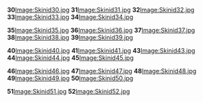 **30**[Image:Skinid30.jpg](/docs/image:skinid30.jpg.md "wikilink") **31**[Image:Skinid31.jpg](/Image:Skinid31.jpg.md "wikilink") **32**[Image:Skinid32.jpg](/Image:Skinid32.jpg.md "wikilink") **33**[Image:Skinid33.jpg](/Image:Skinid33.jpg.md "wikilink") **34**[Image:Skinid34.jpg](/Image:Skinid34.jpg.md "wikilink")

**35**[Image:Skinid35.jpg](/docs/image:skinid35.jpg.md "wikilink") **36**[Image:Skinid36.jpg](/Image:Skinid36.jpg.md "wikilink") **37**[Image:Skinid37.jpg](/Image:Skinid37.jpg.md "wikilink") **38**[Image:Skinid38.jpg](/Image:Skinid38.jpg.md "wikilink") **39**[Image:Skinid39.jpg](/Image:Skinid39.jpg.md "wikilink")

**40**[Image:Skinid40.jpg](/docs/image:skinid40.jpg.md "wikilink") **41**[Image:Skinid41.jpg](/Image:Skinid41.jpg.md "wikilink") **43**[Image:Skinid43.jpg](/Image:Skinid43.jpg.md "wikilink") **44**[Image:Skinid44.jpg](/Image:Skinid44.jpg.md "wikilink") **45**[Image:Skinid45.jpg](/Image:Skinid45.jpg.md "wikilink")

**46**[Image:Skinid46.jpg](/docs/image:skinid46.jpg.md "wikilink") **47**[Image:Skinid47.jpg](/Image:Skinid47.jpg.md "wikilink") **48**[Image:Skinid48.jpg](/Image:Skinid48.jpg.md "wikilink") **49**[Image:Skinid49.jpg](/Image:Skinid49.jpg.md "wikilink") **50**[Image:Skinid50.jpg](/Image:Skinid50.jpg.md "wikilink")

**51**[Image:Skinid51.jpg](/docs/image:skinid51.jpg.md "wikilink") **52**[Image:Skinid52.jpg](/Image:Skinid52.jpg.md "wikilink")

